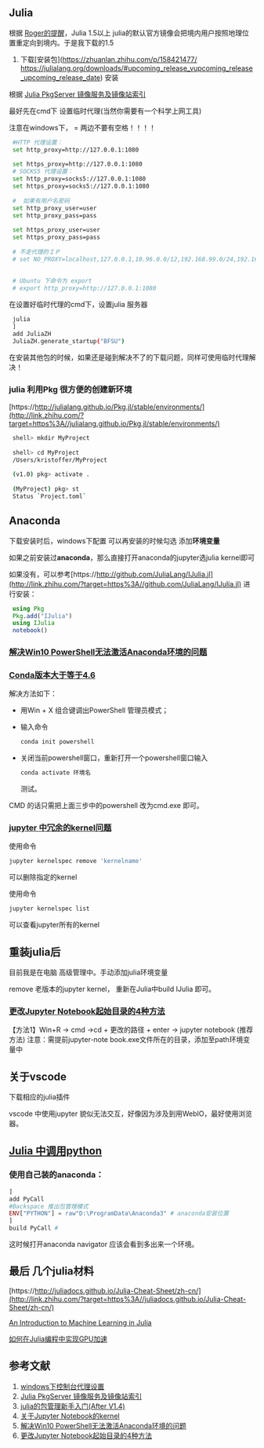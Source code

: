 ## **Julia**

根据 [Roger的提醒](https://zhuanlan.zhihu.com/p/157571582)，Julia 1.5以上 julia的默认官方镜像会把境内用户按照地理位置重定向到境内。于是我下载的1.5

1. 下载[安装包](https://zhuanlan.zhihu.com/p/158421477/ https://julialang.org/downloads/#upcoming_release_vupcoming_release_upcoming_release_date) 安装

根据 [Julia PkgServer 镜像服务及镜像站索引](http://link.zhihu.com/?target=https%3A//discourse.juliacn.com/t/topic/2969)

最好先在cmd下 设置临时代理(当然你需要有一个科学上网工具)

注意在windows下， = 两边不要有空格！！！！

```bash
 #HTTP 代理设置：
 set http_proxy=http://127.0.0.1:1080
 
 set https_proxy=http://127.0.0.1:1080
 # SOCKS5 代理设置：
 set http_proxy=socks5://127.0.0.1:1080
 set https_proxy=socks5://127.0.0.1:1080
 
 #  如果有用户名密码
 set http_proxy_user=user
 set http_proxy_pass=pass
 
 set https_proxy_user=user
 set https_proxy_pass=pass
 
 # 不走代理的ＩＰ
 # set NO_PROXY=localhost,127.0.0.1,10.96.0.0/12,192.168.99.0/24,192.168.39.0/24
 
 
 # Ubuntu 下命令为 export
 # export http_proxy=http://127.0.0.1:1080
```

在设置好临时代理的cmd下，设置julia 服务器

```bash
 julia
 ]
 add JuliaZH
 JuliaZH.generate_startup("BFSU")
```

在安装其他包的时候，如果还是碰到解决不了的下载问题，同样可使用临时代理解决！



### **julia 利用Pkg 很方便的创建新环境**

[https://http://julialang.github.io/Pkg.jl/stable/environments/](http://link.zhihu.com/?target=https%3A//julialang.github.io/Pkg.jl/stable/environments/)

```bash
 shell> mkdir MyProject
 
 shell> cd MyProject
 /Users/kristoffer/MyProject
 
 (v1.0) pkg> activate .
 
 (MyProject) pkg> st
 Status `Project.toml`
```

## **Anaconda**

下载安装时后，windows下配置 可以再安装的时候勾选 添加**环境变量**



如果之前安装过**anaconda**，那么直接打开anaconda的jupyter选julia kernel即可

如果没有，可以参考[https://http://github.com/JuliaLang/IJulia.jl](http://link.zhihu.com/?target=https%3A//github.com/JuliaLang/IJulia.jl) 进行安装：

```julia
 using Pkg
 Pkg.add("IJulia")
 using IJulia
 notebook()
```



### **[解决Win10 PowerShell无法激活Anaconda环境的问题](http://link.zhihu.com/?target=https%3A//www.cnblogs.com/dereen/p/ps_conda_env.html)**

### **[Conda版本大于等于4.6](http://link.zhihu.com/?target=https%3A//www.cnblogs.com/dereen/p/ps_conda_env.html%233974941405)**

解决方法如下：

- 用Win + X 组合键调出PowerShell 管理员模式；

- 输入命令

  ```powershell
  conda init powershell
  ```

  

- 关闭当前powershell窗口，重新打开一个powershell窗口输入

  ```powershell
  conda activate 环境名
  ```

  测试。

CMD 的话只需把上面三步中的powershell 改为cmd.exe 即可。



### **[jupyter 中冗余的kernel问题](https://zhuanlan.zhihu.com/p/81605893)**

使用命令

```powershell
jupyter kernelspec remove 'kernelname'
```

可以删除指定的kernel



使用命令

```powershell
jupyter kernelspec list
```

可以查看jupyter所有的kernel



## 重装julia后

目前我是在电脑 高级管理中。手动添加julia环境变量

remove 老版本的jupyter kernel， 重新在Julia中build IJulia 即可。

### **[更改Jupyter Notebook起始目录的4种方法](http://link.zhihu.com/?target=https%3A//blog.csdn.net/qq_33039859/article/details/54604533)**

【方法1】Win+R -> cmd ->cd + 更改的路径 + enter -> jupyter notebook (推荐方法) 注意：需提前jupyter-note book.exe文件所在的目录，添加至path环境变量中



## **关于vscode**

下载相应的julia插件



vscode 中使用jupyter 貌似无法交互，好像因为涉及到用WebIO，最好使用浏览器。



## [Julia 中调用python](https://zhuanlan.zhihu.com/p/41953244)

### 使用自己装的anaconda：

```julia
]
add PyCall
#Backspace 推出包管理模式
ENV["PYTHON"] = raw"D:\ProgramData\Anaconda3" # anaconda安装位置
]
build PyCall #
```

这时候打开anaconda navigator 应该会看到多出来一个环境。

## **最后 几个julia材料**

[https://http://juliadocs.github.io/Julia-Cheat-Sheet/zh-cn/](http://link.zhihu.com/?target=https%3A//juliadocs.github.io/Julia-Cheat-Sheet/zh-cn/)

[An Introduction to Machine Learning in Julia](http://link.zhihu.com/?target=https%3A//juliacomputing.com/blog/2016/09/28/knn-char-recognition.html)

[如何在Julia编程中实现GPU加速](http://link.zhihu.com/?target=https%3A//www.jiqizhixin.com/articles/102903)



## **参考文献**

1. [windows下控制台代理设置](http://link.zhihu.com/?target=https%3A//www.52dzd.com/2019/07/31/windows%E4%B8%8B%E6%8E%A7%E5%88%B6%E5%8F%B0%E4%BB%A3%E7%90%86%E8%AE%BE%E7%BD%AE/)
2. [Julia PkgServer 镜像服务及镜像站索引](http://link.zhihu.com/?target=https%3A//discourse.juliacn.com/t/topic/2969)
3. [julia的包管理新手入门(After V1.4)](http://link.zhihu.com/?target=https%3A//discourse.juliacn.com/t/topic/3333)
4. [关于Jupyter Notebook的kernel](https://zhuanlan.zhihu.com/p/81605893)
5. [解决Win10 PowerShell无法激活Anaconda环境的问题](http://link.zhihu.com/?target=https%3A//www.cnblogs.com/dereen/p/ps_conda_env.html)
6. [更改Jupyter Notebook起始目录的4种方法](http://link.zhihu.com/?target=https%3A//blog.csdn.net/qq_33039859/article/details/54604533)